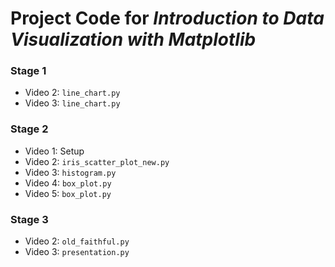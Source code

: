 # Project Code for _Introduction to Data Visualization with Matplotlib_

### Stage 1
 + Video 2: `line_chart.py`
 + Video 3: `line_chart.py`
 
### Stage 2
 + Video 1: Setup
 + Video 2: `iris_scatter_plot_new.py`
 + Video 3: `histogram.py`
 + Video 4: `box_plot.py`
 + Video 5: `box_plot.py`
### Stage 3
 + Video 2: `old_faithful.py`
 + Video 3: `presentation.py`

 